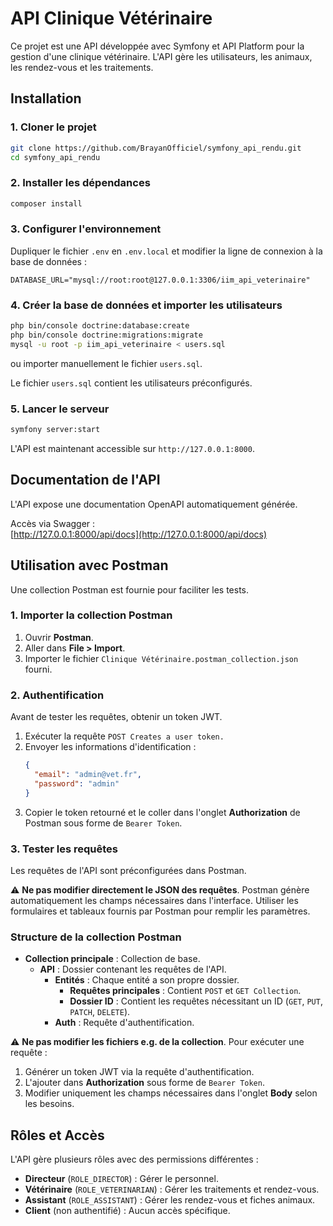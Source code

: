 # API Clinique Vétérinaire

Ce projet est une API développée avec Symfony et API Platform pour la gestion d'une clinique vétérinaire. L'API gère les utilisateurs, les animaux, les rendez-vous et les traitements.

## Installation

### 1. Cloner le projet

```bash
git clone https://github.com/BrayanOfficiel/symfony_api_rendu.git
cd symfony_api_rendu
```

### 2. Installer les dépendances

```bash
composer install
```

### 3. Configurer l'environnement

Dupliquer le fichier `.env` en `.env.local` et modifier la ligne de connexion à la base de données :

```env
DATABASE_URL="mysql://root:root@127.0.0.1:3306/iim_api_veterinaire"
```

### 4. Créer la base de données et importer les utilisateurs

```bash
php bin/console doctrine:database:create
php bin/console doctrine:migrations:migrate
mysql -u root -p iim_api_veterinaire < users.sql
```

ou importer manuellement le fichier `users.sql`.

Le fichier `users.sql` contient les utilisateurs préconfigurés.

### 5. Lancer le serveur

```bash
symfony server:start
```

L'API est maintenant accessible sur `http://127.0.0.1:8000`.

## Documentation de l'API

L'API expose une documentation OpenAPI automatiquement générée.

Accès via Swagger :  
[http://127.0.0.1:8000/api/docs](http://127.0.0.1:8000/api/docs)

## Utilisation avec Postman

Une collection Postman est fournie pour faciliter les tests.

### 1. Importer la collection Postman

1. Ouvrir **Postman**.
2. Aller dans **File > Import**.
3. Importer le fichier `Clinique Vétérinaire.postman_collection.json` fourni.

### 2. Authentification

Avant de tester les requêtes, obtenir un token JWT.

1. Exécuter la requête `POST Creates a user token.`
2. Envoyer les informations d'identification :
   ```json
   {
     "email": "admin@vet.fr",
     "password": "admin"
   }
   ```
3. Copier le token retourné et le coller dans l'onglet **Authorization** de Postman sous forme de `Bearer Token`.

### 3. Tester les requêtes

Les requêtes de l'API sont préconfigurées dans Postman.

⚠️ **Ne pas modifier directement le JSON des requêtes**. Postman génère automatiquement les champs nécessaires dans l'interface. Utiliser les formulaires et tableaux fournis par Postman pour remplir les paramètres.

### Structure de la collection Postman

- **Collection principale** : Collection de base.
    - **API** : Dossier contenant les requêtes de l'API.
      - **Entités** : Chaque entité a son propre dossier.
          - **Requêtes principales** : Contient `POST` et `GET Collection`.
          - **Dossier ID** : Contient les requêtes nécessitant un ID (`GET`, `PUT`, `PATCH`, `DELETE`).
      - **Auth** : Requête d'authentification.

⚠️ **Ne pas modifier les fichiers e.g. de la collection**. Pour exécuter une requête :
1. Générer un token JWT via la requête d'authentification.
2. L'ajouter dans **Authorization** sous forme de `Bearer Token`.
3. Modifier uniquement les champs nécessaires dans l'onglet **Body** selon les besoins.

## Rôles et Accès

L'API gère plusieurs rôles avec des permissions différentes :

- **Directeur** (`ROLE_DIRECTOR`) : Gérer le personnel.
- **Vétérinaire** (`ROLE_VETERINARIAN`) : Gérer les traitements et rendez-vous.
- **Assistant** (`ROLE_ASSISTANT`) : Gérer les rendez-vous et fiches animaux.
- **Client** (non authentifié) : Aucun accès spécifique.
